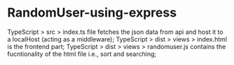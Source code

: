 # RandomUser-using-express
TypeScript > src > index.ts file fetches the json data from api and host it to a localHost (acting as a middleware);
TypeScript > dist > views > index.html is the frontend part;
TypeScript > dist > views > randomuser.js contains the fucntionality of the html file i.e., sort and searching;
